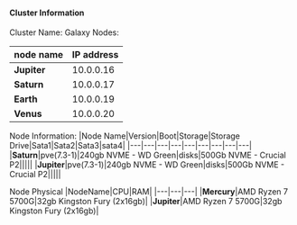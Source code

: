 #### Cluster Information

Cluster Name: Galaxy
Nodes: 

|node name| IP address|
|---|---|
|**Jupiter**|10.0.0.16|
|**Saturn**|10.0.0.17|
|**Earth**|10.0.0.19|
|**Venus**|10.0.0.20|

Node Information:
|Node Name|Version|Boot|Storage|Storage Drive|Sata1|Sata2|Sata3|sata4|
|---|---|---|---|---|---|---|---|---|
|**Saturn**|pve(7.3-1)|240gb NVME - WD Green|disks|500Gb NVME - Crucial P2|||||
|**Jupiter**|pve(7.3-1)|240gb NVME - WD Green|disks|500Gb NVME - Crucial P2|||||


Node Physical
|NodeName|CPU|RAM|
|---|---|---|
|**Mercury**|AMD Ryzen 7 5700G|32gb Kingston Fury (2x16gb)|
|**Jupiter**|AMD Ryzen 7 5700G|32gb Kingston Fury (2x16gb)|

